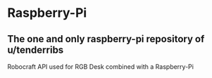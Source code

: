 # Raspberry-Pi
## The one and only raspberry-pi repository of **u/tenderribs**


Robocraft API used for RGB Desk combined with a Raspberry-Pi
